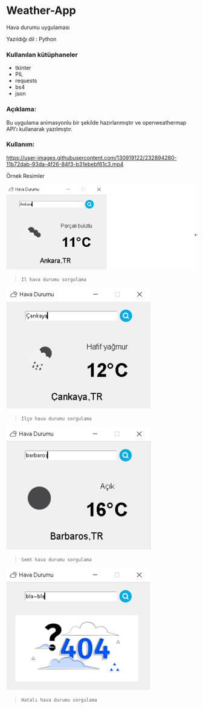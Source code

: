 # Weather-App
Hava durumu uygulaması

Yazıldığı dil : Python

### Kullanılan kütüphaneler
* tkinter
* PIL
* requests
* bs4
* json

### Açıklama:
Bu uygulama animasyonlu bir şekilde hazırlanmıştır ve openweathermap API'ı kullanarak yazılmıştır.

### Kullanım:


https://user-images.githubusercontent.com/130919122/232894280-11b72dab-93da-4f26-84f3-b31ebebf61c3.mp4



Örnek Resimler

![Uygulama Ekranı](https://github.com/Hamza-Eren/Weather-App/blob/main/images/Ankara.png)
> `İl hava durumu sorgulama`

![Uygulama Ekranı](https://github.com/Hamza-Eren/Weather-App/blob/main/images/Cankaya.png)
> `İlçe hava durumu sorgulama`

![Uygulama Ekranı](https://github.com/Hamza-Eren/Weather-App/blob/main/images/Barbaros.png)
> `Semt hava durumu sorgulama`

![Uygulama Ekranı](https://github.com/Hamza-Eren/Weather-App/blob/main/images/WeatherNotFound.png)
> `Hatalı hava durumu sorgulama`
